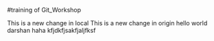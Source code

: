 #training of Git_Workshop

This is a new change in local 
This is a new change in origin
hello world
darshan haha
kfjdkfjsakfjaljfksf 